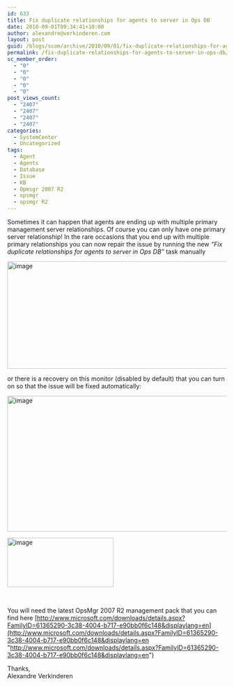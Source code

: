 ```yaml
---
id: 633
title: Fix duplicate relationships for agents to server in Ops DB
date: 2010-09-01T09:34:41+10:00
author: alexandre@verkinderen.com
layout: post
guid: /blogs/scom/archive/2010/09/01/fix-duplicate-relationships-for-agents-to-server-in-ops-db.aspx
permalink: /fix-duplicate-relationships-for-agents-to-server-in-ops-db/
sc_member_order:
  - "0"
  - "0"
  - "0"
  - "0"
  - "0"
post_views_count:
  - "2407"
  - "2407"
  - "2407"
  - "2407"
categories:
  - SystemCenter
  - Uncategorized
tags:
  - Agent
  - Agents
  - Database
  - Issue
  - KB
  - Opmsgr 2007 R2
  - opsmgr
  - opsmgr R2
---
```

Sometimes it can happen that agents are ending up with multiple primary management server relationships. Of course you can only have one primary server relationship! In the rare occasions that you end up with multiple primary relationships you can now repair the issue by running the new _“Fix duplicate relationships for agents to server in Ops DB”_ task manually

[<img style="border-bottom: 0px;border-left: 0px;border-top: 0px;border-right: 0px" border="0" alt="image" src="https://mscloudstorage.blob.core.windows.net/mscloudstorage//2012/06/image_thumb_3894D406.png" width="644" height="246" />](http://scug.be/scom/files/2012/06/image_325E2345.png) 

or there is a recovery on this monitor (disabled by default) that you can turn on so that the issue will be fixed automatically:

[<img style="border-bottom: 0px;border-left: 0px;border-top: 0px;border-right: 0px" border="0" alt="image" src="https://mscloudstorage.blob.core.windows.net/mscloudstorage//2012/06/image_thumb_2B8ACE28.png" width="644" height="311" />](http://scug.be/scom/files/2012/06/image_345AD674.png) 

[<img style="border-bottom: 0px;border-left: 0px;border-top: 0px;border-right: 0px" border="0" alt="image" src="https://mscloudstorage.blob.core.windows.net/mscloudstorage//2012/06/image_thumb_7F9A2E9E.png" width="244" height="113" />](http://scug.be/scom/files/2012/06/image_4114E0F8.png) 

&#160;

You will need the latest OpsMgr 2007 R2 management pack that you can find here [http://www.microsoft.com/downloads/details.aspx?FamilyID=61365290-3c38-4004-b717-e90bb0f6c148&displaylang=en](http://www.microsoft.com/downloads/details.aspx?FamilyID=61365290-3c38-4004-b717-e90bb0f6c148&displaylang=en "http://www.microsoft.com/downloads/details.aspx?FamilyID=61365290-3c38-4004-b717-e90bb0f6c148&displaylang=en")

Thanks,  
Alexandre Verkinderen